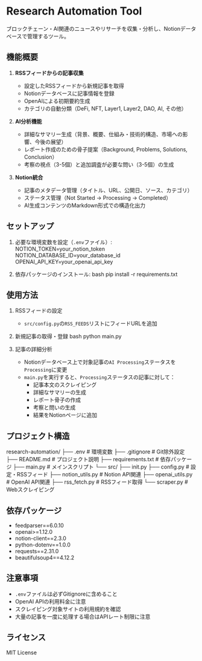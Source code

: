 # Research Automation Tool

ブロックチェーン・AI関連のニュースやリサーチを収集・分析し、Notionデータベースで管理するツール。

## 機能概要

1. **RSSフィードからの記事収集**
   - 設定したRSSフィードから新規記事を取得
   - Notionデータベースに記事情報を登録
   - OpenAIによる初期要約生成
   - カテゴリの自動分類（DeFi, NFT, Layer1, Layer2, DAO, AI, その他）

2. **AI分析機能**
   - 詳細なサマリー生成（背景、概要、仕組み・技術的構造、市場への影響、今後の展望）
   - レポート作成のための骨子提案（Background, Problems, Solutions, Conclusion）
   - 考察の視点（3-5個）と追加調査が必要な問い（3-5個）の生成

3. **Notion統合**
   - 記事のメタデータ管理（タイトル、URL、公開日、ソース、カテゴリ）
   - ステータス管理（Not Started → Processing → Completed）
   - AI生成コンテンツのMarkdown形式での構造化出力

## セットアップ

1. 必要な環境変数を設定（`.env`ファイル）:
NOTION_TOKEN=your_notion_token
NOTION_DATABASE_ID=your_database_id
OPENAI_API_KEY=your_openai_api_key

2. 依存パッケージのインストール:
bash
pip install -r requirements.txt


## 使用方法

1. RSSフィードの設定
   - `src/config.py`の`RSS_FEEDS`リストにフィードURLを追加

2. 新規記事の取得・登録
bash
python main.py

3. 記事の詳細分析
   - Notionデータベース上で対象記事の`AI Processing`ステータスを`Processing`に変更
   - `main.py`を実行すると、`Processing`ステータスの記事に対して：
     - 記事本文のスクレイピング
     - 詳細なサマリーの生成
     - レポート骨子の作成
     - 考察と問いの生成
     - 結果をNotionページに追加

## プロジェクト構造

research-automation/
├── .env # 環境変数
├── .gitignore # Git除外設定
├── README.md # プロジェクト説明
├── requirements.txt # 依存パッケージ
├── main.py # メインスクリプト
└── src/
    ├── init.py
    ├── config.py # 設定・RSSフィード
    ├── notion_utils.py # Notion API関連
    ├── openai_utils.py # OpenAI API関連
    ├── rss_fetch.py # RSSフィード取得
    └── scraper.py # Webスクレイピング

## 依存パッケージ

- feedparser==6.0.10
- openai>=1.12.0
- notion-client==2.3.0
- python-dotenv==1.0.0
- requests==2.31.0
- beautifulsoup4==4.12.2

## 注意事項

- `.env`ファイルは必ずGitignoreに含めること
- OpenAI APIの利用料金に注意
- スクレイピング対象サイトの利用規約を確認
- 大量の記事を一度に処理する場合はAPIレート制限に注意

## ライセンス

MIT License
